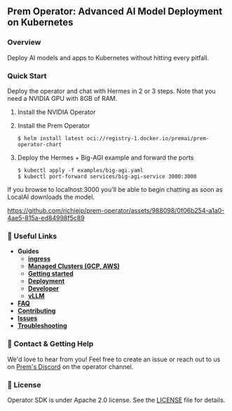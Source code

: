 ## Prem Operator: Advanced AI Model Deployment on Kubernetes

### Overview

Deploy AI models and apps to Kubernetes without hitting every pitfall.

### Quick Start

Deploy the operator and chat with Hermes in 2 or 3 steps. Note that you need a NVIDIA GPU with 8GB of RAM.

1. Install the NVIDIA Operator
2. Install the Prem Operator
    ```
    $ helm install latest oci://registry-1.docker.io/premai/prem-operator-chart
    ```

3. Deploy the Hermes + Big-AGI example and forward the ports
    ```
    $ kubectl apply -f examples/big-agi.yaml
    $ kubectl port-forward services/big-agi-service 3000:3000
    ```

If you browse to localhost:3000 you'll be able to begin chatting as soon as
LocalAI downloads the model.

https://github.com/richiejp/prem-operator/assets/988098/0f06b254-a1a0-4ae5-815a-ed84998f5c89

### 🔗 Useful Links

- **Guides**
    - [**ingress**](./docs/guides/ingress.md)
    - [**Managed Clusters (GCP, AWS)**](./docs/guides/managed_cluster.md)
    - [**Getting started**](./docs/getting_started.md)
    - [**Deployment**](./docs/deployment.md)
    - [**Developer**](./docs/developer_guide.md)
    - [**vLLM**](./docs/vllm.md)
- [**FAQ**](./docs/faq.md)
- [**Contributing**](./docs/contributing.md)
- [**Issues**](./docs/issues.md)
- [**Troubleshooting**](./docs/troubleshooting.md)

### 💌 Contact & Getting Help

We'd love to hear from you! Feel free to create an issue or reach out to us on [Prem's Discord](https://discord.com/invite/kpKk6vYVAn) on the operator channel.

### 📝 License

Operator SDK is under Apache 2.0 license. See the [LICENSE](./LICENSE) file for details.

